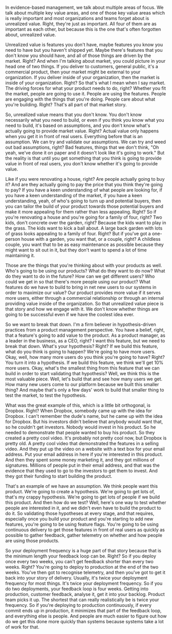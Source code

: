 In evidence-based management, we talk about multiple areas of focus. We talk about multiple key value areas, and one of those key value areas which is really important and most organizations and teams forget about is unrealized value. Right, they're just as important. All four of them are as important as each other, but because this is the one that's often forgotten about, unrealized value.

Unrealized value is features you don't have, maybe features you know you need to have but you haven't shipped yet. Maybe there's features that you don't know you should have, and all of those things are driven by the market. Right? And when I'm talking about market, you could picture in your head one of two things. If you deliver to customers, general public, it's a commercial product, then your market might be external to your organization. If you deliver inside of your organization, then the market is inside of your organization. Right? So that's what I mean when I say market. The driving forces for what your product needs to do, right? Whether you fit the market, people are going to use it. People are using the features. People are engaging with the things that you're doing. People care about what you're building. Right? That's all part of that market story.

So, unrealized value means that you don't know. You don't know necessarily what you need to build, or even if you think you know what you need to build, it's based on assumptions, and you don't know what's actually going to provide market value. Right? Actual value only happens when you get it in front of real users. Everything before that is an assumption. We can try and validate our assumptions. We can try and weed out bad assumptions, right? Bad features, things that we don't think, "Oh yeah, we've done it on paper and it doesn't look like it's going to work." But the reality is that until you get something that you think is going to provide value in front of real users, you don't know whether it's going to provide value.

Like if you were renovating a house, right? Are people actually going to buy it? And are they actually going to pay the price that you think they're going to pay? If you have a keen understanding of what people are looking for, if you have a keen understanding of the market, if you have a keen understanding, yeah, of who's going to turn up and potential buyers, then you can tailor the build of your product towards those potential buyers and make it more appealing for them rather than less appealing. Right? So if you're renovating a house and you're going for a family of four, right? Two kids, don't concrete over the garden, right? Because the kids want to play in the grass. The kids want to kick a ball about. A large back garden with lots of grass looks appealing to a family of four. Right? But if you've got a one-person house with a garden, you want that, or a couple, right? A childless couple, you want that to be as easy maintenance as possible because they might want to sit out in it, but they don't want to spend a lot of time maintaining it.

Those are the things that you're thinking about with your products as well. Who's going to be using our products? What do they want to do now? What do they want to do in the future? How can we get different users? Who could we get in so that there's more people using our product? What features do we have to build to bring in net new users to our systems in order to maximize our value? Our product provides more value if it serves more users, either through a commercial relationship or through an internal providing value inside of the organization. So that unrealized value piece is that story and how we engage with it. We don't know whether things are going to be successful even if we have the coolest idea ever.

So we want to break that down. I'm a firm believer in hypothesis-driven practices from a product management perspective. You have a belief, right, that a feature's going to add value to the product. As a product manager, as a leader in the business, as a CEO, right? I want this feature, but we need to break that down. What's your hypothesis? Right? If we build this feature, what do you think is going to happen? We're going to have more users. Okay, well, how many more users do you think you're going to have? Right? You turn it into a hypothesis. If we build this feature, we think we'll get 10% more users. Okay, what's the smallest thing from this feature that we can build in order to start validating that hypothesis? Well, we think this is the most valuable piece. Well, let's build that and see how many users we get. How many new users come to our platform because we built this smaller thing? And maybe that's only a few days' work to build that smaller thing to test the market, to test the hypothesis.

What was the great example of this, which is a little bit orthogonal, is Dropbox. Right? When Dropbox, somebody came up with the idea for Dropbox. I can't remember the dude's name, but he came up with the idea for Dropbox. But his investors didn't believe that anybody would want that, so he couldn't get investors. Nobody would invest in his product. So he needed to demonstrate that people wanted to buy his product. So they created a pretty cool video. It's probably not pretty cool now, but Dropbox is pretty old. A pretty cool video that demonstrated the features in a selling video. And they put up the video on a website with a text box for your email address. Put your email address in here if you're interested in this product. And then they spent some money marketing it, and they got millions of signatures. Millions of people put in their email address, and that was the evidence that they used to go to the investors to get them to invest. And they got their funding to start building the product.

That's an example of we have an assumption. We think people want this product. We're going to create a hypothesis. We're going to get lots of, that's my crappy hypothesis. We're going to get lots of people if we build this product. And then how do we test? Well, here's one way to test whether people are interested in it, and we didn't even have to build the product to do it. So validating those hypotheses at every stage, and that requires, especially once you build your product and you're starting to add new features, you're going to be using feature flags. You're going to be using continuous delivery to get those features in front of real users as quickly as possible to gather feedback, gather telemetry on whether and how people are using those products.

So your deployment frequency is a huge part of that story because that is the minimum length your feedback loop can be. Right? So if you deploy once every two weeks, you can't get feedback shorter than every two weeks. Right? You're going to deploy to production at the end of the two weeks. You've then got to recognise telemetry, and then you've got to get it back into your story of delivery. Usually, it's twice your deployment frequency for most things. It's twice your deployment frequency. So if you do two deployments, your feedback loop is four weeks. Getting into production, customer feedback, analyse it, get it into your backlog. Product team picks it up. The shortest that can really realistically be is twice your frequency. So if you're deploying to production continuously, if every commit ends up in production, it minimizes that part of the feedback loop, and everything else is people. And people are much easier to figure out how do we get this done more quickly than systems because systems take a lot of work for that.